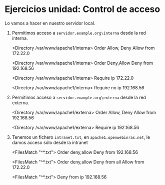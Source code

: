 # Ejercicios unidad: Control de acceso

Lo vamos a hacer en nuestro servidor local.

1. Permitimos acceso a `servidor.example.org\interna` desde la red interna.

	<Directory /var/www/apache1/interna>
		Order Allow, Deny
		Allow from 172.22.0
	</Directory>

	<Directory /var/www/apache1/interna>
		Order Deny,Allow
		Deny from 192.168.56
	</Directory>

	<Directory /var/www/apache1/interna>
		Require ip 172.22.0
	</Directory>

	<Directory /var/www/apache1/interna>
		Require no ip 192.168.56
	</Directory>

2. Permitimos acceso a `servidor.example.org\externa` desde la red externa.

	<Directory /var/www/apache1/externa>
		Order Allow, Deny
		Allow from 192.168.56
	</Directory>

	<Directory /var/www/apache1/externa>
		Require ip 192.168.56
	</Directory>

3. Tenemos un fichero `intranet.txt`, en `apache1.openwebinras.net`, le damos acceso sólo desde la intranet

	<FilesMatch "^*\.txt">
		Order deny,allow
		Deny from 192.168.56
	</FilesMatch>

	<FilesMatch "^*\.txt">
		Order deny,allow
		Deny from all
		Allow from 172.22.0
	</FilesMatch>


	<FilesMatch "^*\.txt">
		Deny from ip 192.168.56
	</FilesMatch>	

